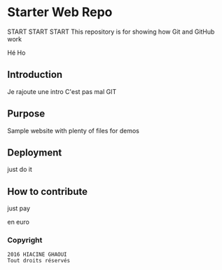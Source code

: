 # Starter Web Repo

START START START
This repository is for showing how Git and GitHub work

Hé Ho

## Introduction
Je rajoute une intro
C'est pas mal GIT

## Purpose

Sample website with plenty of files for demos

## Deployment

just do it

## How to contribute

just pay

en euro


### Copyright

	2016 HIACINE GHAOUI
	Tout droits réservés
